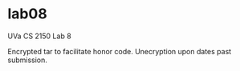 # lab08
UVa CS 2150 Lab 8

Encrypted tar to facilitate honor code. Unecryption upon dates past submission.
